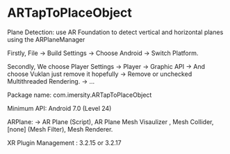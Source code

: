 # ARTapToPlaceObject

Plane Detection: use AR Foundation to detect vertical and horizontal planes using the ARPlaneManager 

Firstly, File -> Build Settings -> Choose Android -> Switch Platform. 

Secondly, We choose Player Settings -> Player -> Graphic API -> And choose Vuklan just remove it hopefully -> Remove or unchecked Multithreaded Rendering. -> ...

Package name: com.imersity.ARTapToPlaceObject 

Minimum API: Android 7.0 (Level 24)

ARPlane: -> AR Plane (Script), AR Plane Mesh Visaulizer , Mesh Collider, [none] (Mesh Filter), Mesh Renderer. 

XR Plugin Management : 3.2.15 or 3.2.17 
